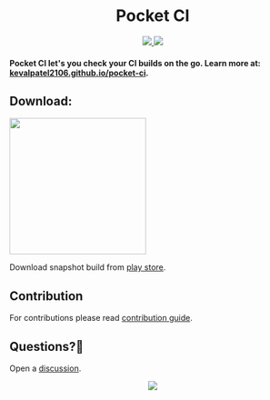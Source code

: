 <h1 align="center">Pocket CI</h1>
<p align="center">
  <a href="https://github.com/kevalpatel2106/pocket-ci/actions/workflows/main.yml">
    <img src="https://github.com/kevalpatel2106/pocket-ci/actions/workflows/main.yml/badge.svg?branch=main" />
  </a>
  <a href="https://codecov.io/gh/kevalpatel2106/pocket-ci">
    <img src="https://codecov.io/gh/kevalpatel2106/pocket-ci/branch/main/graph/badge.svg?token=4sWzGpZBq9" />
  </a>
</p>

#### Pocket CI let's you check your CI builds on the go. Learn more at: [kevalpatel2106.github.io/pocket-ci](https://kevalpatel2106.github.io/pocket-ci).

## Download:

<a href="https://play.google.com/store/apps/details?id=com.kevalpatel2106.pocketci" target="_blank">
<img src="https://play.google.com/intl/en_gb/badges/static/images/badges/en_badge_web_generic.png" width=240 />
</a>

Download snapshot build from [play store](https://play.google.com/apps/internaltest/4701514788433255282).

## Contribution

For contributions please read [contribution guide](https://kevalpatel2106.github.io/pocket-ci/contributions).

## Questions?🤔

Open a [discussion](https://github.com/kevalpatel2106/pocket-ci/discussions/new?category=q-a).


<p align="center">
    <img src="https://cloud.githubusercontent.com/assets/370176/26526332/03bb8ac2-432c-11e7-89aa-da3cd1c0e9cb.png">
</p>
